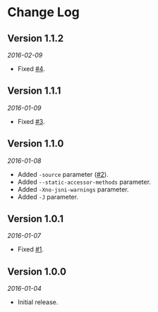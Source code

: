 Change Log
==========

## Version 1.1.2

_2016-02-09_

 *  Fixed [#4](https://github.com/smoope/j2objc-maven-plugin/issues/4). 

## Version 1.1.1

_2016-01-09_

 *  Fixed [#3](https://github.com/smoope/j2objc-maven-plugin/issues/3). 

## Version 1.1.0

_2016-01-08_

 *  Added `-source` parameter ([#2](https://github.com/smoope/j2objc-maven-plugin/issues/2)).
 *  Added `--static-accessor-methods` parameter.
 *  Added `-Xno-jsni-warnings` parameter.
 *  Added `-J` parameter.
  
## Version 1.0.1

_2016-01-07_

 *  Fixed [#1](https://github.com/smoope/j2objc-maven-plugin/issues/1). 

## Version 1.0.0

_2016-01-04_

 *  Initial release.